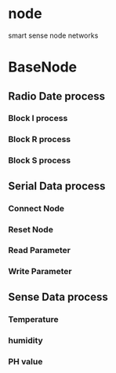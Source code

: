 # node
smart sense node networks

# BaseNode

## Radio Date process

### Block I process

### Block R process

### Block S process

## Serial Data process

### Connect Node

### Reset Node

### Read Parameter

### Write Parameter

## Sense Data process

### Temperature

### humidity

### PH value

